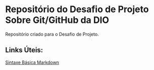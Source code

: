 # Repositório do Desafio de Projeto Sobre Git/GitHub da DIO
Repositório criado para o Desafio de Projeto.

## Links Úteis:

[Sintaxe Básica Markdown](https://www.markdownguide.org/basic-syntax/)
